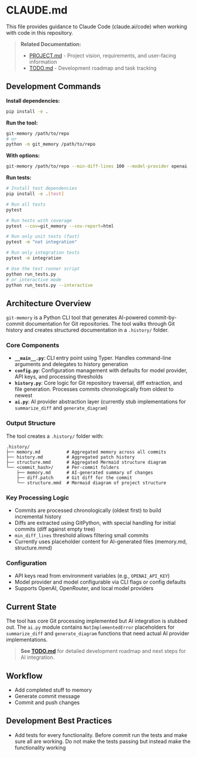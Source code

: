 # CLAUDE.md

This file provides guidance to Claude Code (claude.ai/code) when working with code in this repository.

> **Related Documentation:**
> - [PROJECT.md](PROJECT.md) - Project vision, requirements, and user-facing information
> - [TODO.md](TODO.md) - Development roadmap and task tracking

## Development Commands

**Install dependencies:**
```bash
pip install -e .
```

**Run the tool:**
```bash
git-memory /path/to/repo
# or
python -m git_memory /path/to/repo
```

**With options:**
```bash
git-memory /path/to/repo --min-diff-lines 100 --model-provider openai --model gpt-4o
```

**Run tests:**
```bash
# Install test dependencies
pip install -e .[test]

# Run all tests
pytest

# Run tests with coverage
pytest --cov=git_memory --cov-report=html

# Run only unit tests (fast)
pytest -m "not integration"

# Run only integration tests
pytest -m integration

# Use the test runner script
python run_tests.py
# or interactive mode
python run_tests.py --interactive
```

## Architecture Overview

`git-memory` is a Python CLI tool that generates AI-powered commit-by-commit documentation for Git repositories. The tool walks through Git history and creates structured documentation in a `.history/` folder.

### Core Components

- **`__main__.py`**: CLI entry point using Typer. Handles command-line arguments and delegates to history generation
- **`config.py`**: Configuration management with defaults for model provider, API keys, and processing thresholds
- **`history.py`**: Core logic for Git repository traversal, diff extraction, and file generation. Processes commits chronologically from oldest to newest
- **`ai.py`**: AI provider abstraction layer (currently stub implementations for `summarize_diff` and `generate_diagram`)

### Output Structure

The tool creates a `.history/` folder with:
```
.history/
├── memory.md          # Aggregated memory across all commits
├── history.md         # Aggregated patch history
├── structure.mmd      # Aggregated Mermaid structure diagram
└── <commit_hash>/     # Per-commit folders
    ├── memory.md      # AI-generated summary of changes
    ├── diff.patch     # Git diff for the commit
    └── structure.mmd  # Mermaid diagram of project structure
```

### Key Processing Logic

- Commits are processed chronologically (oldest first) to build incremental history
- Diffs are extracted using GitPython, with special handling for initial commits (diff against empty tree)
- `min_diff_lines` threshold allows filtering small commits
- Currently uses placeholder content for AI-generated files (memory.md, structure.mmd)

### Configuration

- API keys read from environment variables (e.g., `OPENAI_API_KEY`)
- Model provider and model configurable via CLI flags or config defaults
- Supports OpenAI, OpenRouter, and local model providers

## Current State

The tool has core Git processing implemented but AI integration is stubbed out. The `ai.py` module contains `NotImplementedError` placeholders for `summarize_diff` and `generate_diagram` functions that need actual AI provider implementations.

> **See [TODO.md](TODO.md)** for detailed development roadmap and next steps for AI integration.

## Workflow

- Add completed stuff to memory
- Generate commit message
- Commit and push changes

## Development Best Practices

- Add tests for every functionality. Before commit run the tests and make sure all are working. Do not make the tests passing but instead make the functionality working